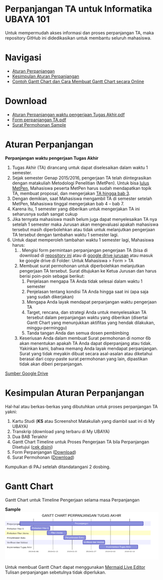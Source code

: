 # Perpanjangan TA untuk Informatika UBAYA 101

Untuk mempermudah akses informasi dan proses perpanjangan TA, maka repository GitHub ini didedikasikan untuk membantu seluruh mahasiswa.

# Navigasi

 - [Aturan Perpanjangan](#Aturan_Perpanjangan)
 - [Kesimpulan Aturan Perpanjangan](#Kesimpulan_Aturan_Perpanjangan)
 - [Contoh Gantt Chart dan Cara Membuat Gantt Chart secara Online](#Gantt_Chart)

# Download
 - [Aturan Perpanjangan waktu pengerjaan Tugas Akhir.pdf](./downloadable/Aturan_Perpanjangan_waktu_pengerjaan_Tugas_Akhir.pdf)
 - [Form perpanjangan TA.pdf](./downloadable/Form_perpanjangan_TA.pdf)
 - [Surat Permohonan Sample](./downloadable/Sample_Surat_Perpanjangan_TA.docx)

# Aturan Perpanjangan

**Perpanjangan waktu pengerjaan Tugas Akhir**

 1. Tugas Akhir (TA) dirancang untuk dapat diselesaikan dalam waktu 1 semester.
 2. Sejak semester Genap 2015/2016, pengerjaan TA telah diintegrasikan dengan matakuliah Metodologi Penelitian (MetPen). Untuk bisa <u>lulus MetPen</u>, Mahasiswa peserta MetPen harus sudah mendapatkan topik TA, membuat proposal, dan mengerjakan <u>TA hingga bab 3</u>.
 3. Dengan demikian, saat Mahasiswa mengambil TA di semester setelah MetPen, Mahasiswa tinggal mengerjakan bab 4 – bab 7.
 4. Karena itu, 1 semester yang diberikan untuk mengerjakan TA ini seharusnya sudah sangat cukup
 5. Jika ternyata mahasiswa masih belum juga dapat menyelesaikan TA nya setelah 1 semester maka Jurusan akan mengevaluasi apakah mahasiswa tersebut masih diperbolehkan atau tidak untuk melanjutkan pengerjaan TA tersebut dengan tambahan waktu 1 semester lagi.
 6. Untuk dapat memperoleh tambahan waktu 1 semester lagi, Mahasiswa harus:
	1. . Mengisi form permintaan perpanjangan pengerjaan TA (bisa di download di [repository ini](#Download) atau di [google drive jurusan]([https://drive.google.com/file/d/18MVgKUknkqRsT3t_7A-Xy994lzSJ84Iw/view](https://drive.google.com/file/d/18MVgKUknkqRsT3t_7A-Xy994lzSJ84Iw/view)) atau masuk ke google drive di Folder: Untuk Mahasiswa > Form > TA
	2. Membuat surat permohonan untuk diperbolehkan melanjutkan pengerjaan TA tersebut. Surat ditujukan ke Ketua Jurusan dan harus berisi poin-poin sebagai berikut:
		1. Penjelasan mengapa TA Anda tidak selesai dalam waktu 1 semester
		2. Penjelasan tentang kondisi TA Anda hingga saat ini (apa saja yang sudah
dikerjakan)
		3. Mengapa Anda layak mendapat perpanjangan waktu pengerjaan TA
		4. Target, rencana, dan strategi Anda untuk menyelesaikan TA tersebut dalam
perpanjangan waktu yang diberikan (disertai Gantt Chart yang menunjukkan
aktifitas yang hendak dilakukan, minggu-perminggu)
		5. Tanda tangan Anda dan semua dosen pembimbing
	3. Keseriusan Anda dalam membuat Surat permohonan di nomor 6b akan menentukan
apakah TA Anda dapat diperpanjang atau tidak. Yakinkan kami, bahwa memang Anda layak mendapat perpanjangan. Surat yang tidak meyakin dibuat secara asal-asalan atau diketahui berasal dari copy-paste surat permohonan yang lain, dipastikan tidak akan diberi perpanjangan.

[Sumber Google Drive]([https://drive.google.com/file/d/0B6US5WDOTSSDdllZOFk2YzRWSlk/view](https://drive.google.com/file/d/0B6US5WDOTSSDdllZOFk2YzRWSlk/view))

# Kesimpulan Aturan Perpanjangan
Hal-hal atau berkas-berkas yang dibutuhkan untuk proses perpanjangan TA yakni:
1. Kartu Studi (**KS** atau Screenshot Matakuliah yang diambil saat ini di My UBAYA)
2. Transkrip (download yang terbaru di My UBAYA)
3. Dua BAB Terakhir
4. Gantt Chart Timeline untuk Proses Pengerjaan TA bila Perpanjangan Disetujui ([cek disini](#Gantt_Chart))
5. Form Perpanjangan ([Download](#Download))
6. Surat Permohonan ([Download](#Download))

Kumpulkan di PAJ setelah ditandatangani 2 dosbing.

# Gantt Chart
Gantt Chart untuk Timeline Pengerjaan selama masa Perpanjangan

**Sample**
![](./downloadable/mermaid-diagram-20200208162631.png)

Untuk membuat Gantt Chart dapat menggunakan [Mermaid Live Editor](https://mermaidjs.github.io/mermaid-live-editor/) 
Tulisan perpanjangan sebetulnya tidak diperlukan.


